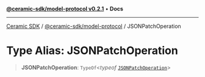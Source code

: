 [**@ceramic-sdk/model-protocol v0.2.1**](../README.md) • **Docs**

***

[Ceramic SDK](../../../README.md) / [@ceramic-sdk/model-protocol](../README.md) / JSONPatchOperation

# Type Alias: JSONPatchOperation

> **JSONPatchOperation**: `TypeOf`\<*typeof* [`JSONPatchOperation`](../variables/JSONPatchOperation.md)\>
